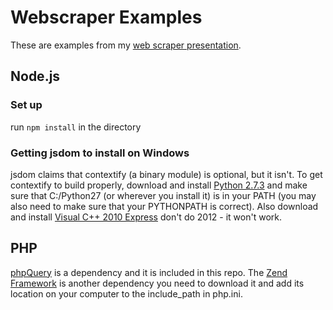 # Webscraper Examples
These are examples from my [web scraper presentation].
   
   [web scraper presentation]: https://speakerdeck.com/mlrawlings/web-scraping

## Node.js

### Set up
run `npm install` in the directory

### Getting jsdom to install on Windows
jsdom claims that contextify (a binary module) is optional, but it isn't.  To get contextify to build properly, download and install [Python 2.7.3] and make sure that C:/Python27 (or wherever you install it) is in your PATH (you may also need to make sure that your PYTHONPATH is correct).  Also download and install [Visual C++ 2010 Express] don't do 2012 - it won't work.

   [Python 2.7.3]: http://www.python.org/download/releases/2.7.3/
   [Visual C++ 2010 Express]: http://www.microsoft.com/visualstudio/eng/downloads

## PHP

[phpQuery] is a dependency and it is included in this repo.  The [Zend Framework] is another dependency you need to download it and add its location on your computer to the include_path in php.ini. 

  [phpQuery]: http://code.google.com/p/phpquery/
  [Zend Framework]: http://www.zend.com/en/community/downloads